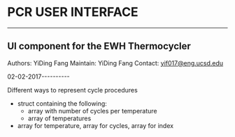 # PCR USER INTERFACE
----------------------------------------------------------------------------------------------------------------------------------
## UI component for the EWH Thermocycler

Authors: YiDing Fang
Maintain: YiDing Fang
Contact: yif017@eng.ucsd.edu

02-02-2017----------

Different ways to represent cycle procedures
* struct containing the following:
  * array with number of cycles per temperature
  * array of temperatures
* array for temperature, array for cycles, array for index
